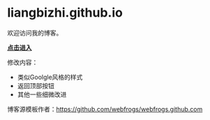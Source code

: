 liangbizhi.github.io
===================

欢迎访问我的博客。

__[点击进入](http://liangbizhi.github.io "welcome to my page!")__

修改内容：
* 类似Goolgle风格的样式
* 返回顶部按钮
* 其他一些细微改进

博客源模板作者：https://github.com/webfrogs/webfrogs.github.com
